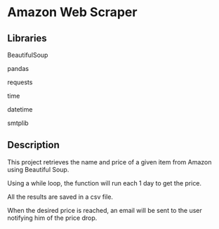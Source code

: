 # Amazon Web Scraper

## Libraries
BeautifulSoup

pandas

requests

time

datetime

smtplib


## Description
This project retrieves the name and price of a given item from Amazon using Beautiful Soup.

Using a while loop, the function will run each 1 day to get the price.

All the results are saved in a csv file.

When the desired price is reached, an email will be sent to the user notifying him of the price drop.

